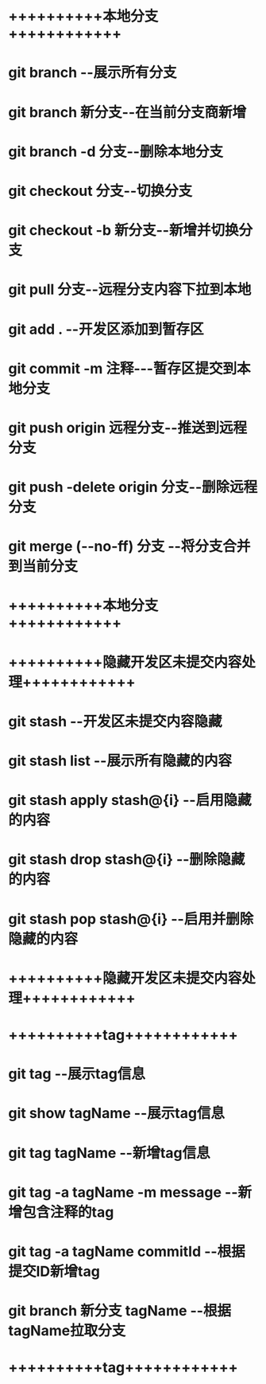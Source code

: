 # ++++++++++本地分支++++++++++++

# git branch --展示所有分支
# git branch 新分支--在当前分支商新增
# git branch -d 分支--删除本地分支
# git checkout 分支--切换分支
# git checkout -b 新分支--新增并切换分支

# git pull 分支--远程分支内容下拉到本地
# git add . --开发区添加到暂存区
# git commit -m 注释---暂存区提交到本地分支
# git push origin 远程分支--推送到远程分支
# git push -delete origin 分支--删除远程分支
# git merge (--no-ff) 分支 --将分支合并到当前分支

# ++++++++++本地分支++++++++++++


# ++++++++++隐藏开发区未提交内容处理++++++++++++

# git stash --开发区未提交内容隐藏
# git stash list --展示所有隐藏的内容
# git stash apply stash@{i} --启用隐藏的内容
# git stash drop stash@{i} --删除隐藏的内容
# git stash pop stash@{i} --启用并删除隐藏的内容

# ++++++++++隐藏开发区未提交内容处理++++++++++++


# ++++++++++tag++++++++++++

# git tag --展示tag信息
# git show tagName --展示tag信息
# git tag tagName --新增tag信息
# git tag -a tagName -m message --新增包含注释的tag
# git tag -a tagName commitId --根据提交ID新增tag
# git branch 新分支 tagName --根据tagName拉取分支

# ++++++++++tag++++++++++++












